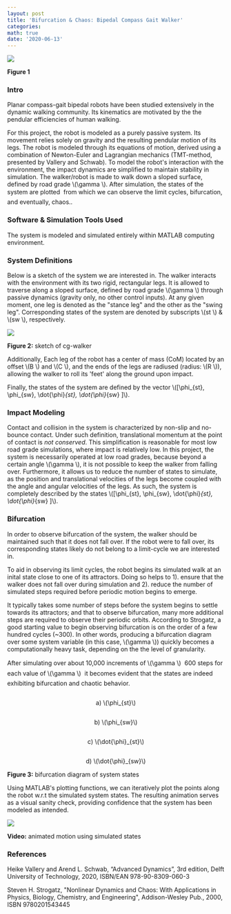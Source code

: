 ```yaml
---
layout: post
title: 'Bifurcation & Chaos: Bipedal Compass Gait Walker'
categories: 
math: true
date: '2020-06-13'
---
```

<img id="Figure 1" src="/images/fulls/x1_orbit_fine_just4fun.png" class="fit image">

<p><b>Figure 1</b></p>

### Intro ###

Planar compass-gait bipedal robots have been studied extensively in the dynamic walking community. Its kinematics are motivated by the the pendular efficiencies of human walking. 

For this project, the robot is modeled as a purely passive system. Its movement relies solely on gravity and the resulting pendular motion of its legs. The robot is modeled through its equations of motion, derived using a combination of Newton-Euler and Lagrangian mechanics (TMT-method, presented by Vallery and Schwab). To model the robot's interaction with the environment, the impact dynamics are simplified to maintain stability in simulation. The walker/robot is made to walk down a sloped surface, defined by road grade \\\(\gamma \\\). After simulation, the states of the system are plotted &#151; from which we can observe the limit cycles, bifurcation, and eventually, chaos..

### Software & Simulation Tools Used ###

The system is modeled and simulated entirely within MATLAB computing environment.

### System Definitions ###

Below is a sketch of the system we are interested in. The walker interacts with the environment with its two rigid, rectangular legs. It is allowed to traverse along a sloped surface, defined by road grade \\\(\gamma \\\) through passive dynamics (gravity only, no other control inputs). At any given moment, one leg is denoted as the "stance leg" and the other as the "swing leg". Corresponding states of the system are denoted by subscripts \\\(st \\\) & \\\(sw \\\), respectively.

<img id="Figure 2" src="/images/fulls/cg_walker/cg_walker_sketch.jpeg" class="fit image">
<p><b>Figure 2:</b> sketch of cg-walker</p>

Additionally, Each leg of the robot has a center of mass (CoM) located by an offset \\\(B \\\) and \\\(C \\\), and the ends of the legs are radiused (radius: \\\(R \\\)), allowing the walker to roll its 'feet' along the ground upon impact. 

Finally, the states of the system are defined by the vector \\\([\phi_{st}, \phi_{sw}, \dot{\phi}_{st}, \dot{\phi}_{sw} ]\\\).


### Impact Modeling ###

Contact and collision in the system is characterized by non-slip and no-bounce contact. Under such definition, translational momentum at the point of contact is *not conserved*. This simplification is reasonable for most low road grade simulations, where impact is relatively low. In this project, the system is necessarily operated at low road grades, because beyond a certain angle \\\(\gamma \\\), it is not possible to keep the walker from falling over. Furthermore, it allows us to reduce the number of states to simulate, as the position and translational velocities of the legs become coupled with the angle and angular velocities of the legs. As such, the system is completely described by the states \\\([\phi_{st}, \phi_{sw}, \dot{\phi}_{st}, \dot{\phi}_{sw} ]\\\).

### Bifurcation ###

In order to observe bifurcation of the system, the walker should be maintained such that it does not fall over. If the robot were to fall over, its corresponding states likely do not belong to a limit-cycle we are interested in. 

To aid in observing its limit cycles, the robot begins its simulated walk at an inital state close to one of its attractors. Doing so helps to 1). ensure that the walker does not fall over during simulation and 2). reduce the number of simulated steps required before periodic motion begins to emerge.

It typically takes some number of steps before the system begins to settle towards its attractors; and that to observe bifurcation, many more additional steps are required to observe their periodic orbits.
According to Strogatz, a good starting value to begin observing bifurcation is on the order of a few hundred cycles (~300). In other words, producing a bifurcation diagram over some system variable (in this case, \\\(\gamma \\\)) quickly becomes a computationally heavy task, depending on the the level of granularity. 

After simulating over about 10,000 increments of \\\(\gamma \\\) &#151; 600 steps for each value of \\\(\gamma \\\) &#151; it becomes evident that the states are indeed exhibiting bifurcation and chaotic behavior.

<section id="gallery1">
<div class="row 25%">
    <article class="3u 12u$(xsmall) work-item" style="margin-bottom: 0.5em;">
        <a href="/images/fulls/cg_walker/x1.png" class="image fit thumb" style="margin: 0.35em auto;"><img src="/images/fulls/cg_walker/x1.png" alt="" /></a>
        <p style="text-align: center;">a) \(\phi_{st}\)</p>
    </article>
    <article class="3u 12u$(xsmall) work-item" style="margin-bottom: 0.5em;">
        <a href="/images/fulls/cg_walker/x2.png" class="image fit thumb" style="margin: 0.35em auto;"><img src="/images/fulls/cg_walker/x2.png" alt="" /></a>
        <p style="text-align: center;">b) \(\phi_{sw}\)</p>
    </article>
    <article class="3u 12u$(xsmall) work-item" style="margin-bottom: 0.5em;">
        <a href="/images/fulls/cg_walker/x3.png" class="image fit thumb" style="margin: 0.35em auto;"><img src="/images/fulls/cg_walker/x3.png" alt="" /></a>
        <p style="text-align: center;">c) \(\dot{\phi}_{st}\)</p>
    </article>
    <article class="3u$ 12u$(xsmall) work-item" style="margin-bottom: 0.5em;">
        <a href="/images/fulls/cg_walker/x4.png" class="image fit thumb" style="margin: 0.35em auto;"><img src="/images/fulls/cg_walker/x4.png" alt="" /></a>
        <p style="text-align: center;">d) \(\dot{\phi}_{sw}\) </p>
    </article>
    <p id="Figure 3"><b>Figure 3:</b> bifurcation diagram of system states</p>
</div>

</section>

Using MATLAB's plotting functions, we can iteratively plot the points along the robot w.r.t the simulated system states. The resulting animation serves as a visual sanity check, providing confidence that the system has been modeled as intended.

<section id="gallery2">
<div class="row">
    <article class="6u$ 12u$(xsmall) work-item" style="margin-bottom: 0.5em;">
        <a href="https://youtu.be/SqO2aBX_hxQ" data-poprox="youtube" class="image vid fit thumb" style="margin: 0.35em auto;"><img src="/images/thumbs/CG_walk_0_7.jpg" /></a>
    </article>
    <p id="Video"><b>Video:</b> animated motion using simulated states</p>
</div>
</section>

### References ###

Heike Vallery and Arend L. Schwab, “Advanced Dynamics”, 3rd edition, Delft University of Technology, 2020, ISBN/EAN 978-90-8309-060-3

Steven H. Strogatz, "Nonlinear Dynamics and Chaos: With Applications in Physics, Biology, Chemistry, and Engineering", Addison-Wesley Pub., 2000, ISBN 9780201543445 